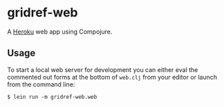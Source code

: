 # gridref-web

A [Heroku](http://www.heroku.com) web app using Compojure.

## Usage

To start a local web server for development you can either eval the
commented out forms at the bottom of `web.clj` from your editor or
launch from the command line:

    $ lein run -m gridref-web.web

